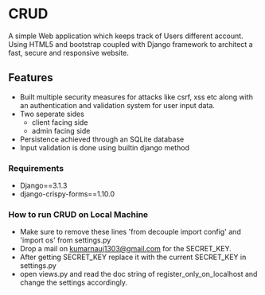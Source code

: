 # CRUD
A simple Web application which keeps track of Users different account. Using HTML5 and bootstrap coupled with Django framework to architect a fast, secure and responsive website.

## Features
- Built multiple security measures for attacks like csrf, xss etc along with an authentication and validation system for user input data.
- Two seperate sides
  - client facing side
  - admin facing side
-  Persistence achieved through an SQLite database
- Input validation is done using builtin django method

### Requirements
- Django==3.1.3
- django-crispy-forms==1.10.0

### How to run **CRUD** on Local Machine
- Make sure to remove  these lines 'from decouple import config' and 'import os' from settings.py
- Drop a mail on kumarnauj1303@gmail.com for the SECRET_KEY.
- After getting SECRET_KEY replace it with the current SECRET_KEY in settings.py
- open views.py and read the doc string of register_only_on_localhost and change the settings accordingly.
